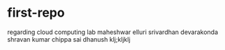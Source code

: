 # first-repo
regarding cloud computing lab
maheshwar elluri
srivardhan devarakonda
shravan kumar chippa
sai dhanush
klj;kljklj
